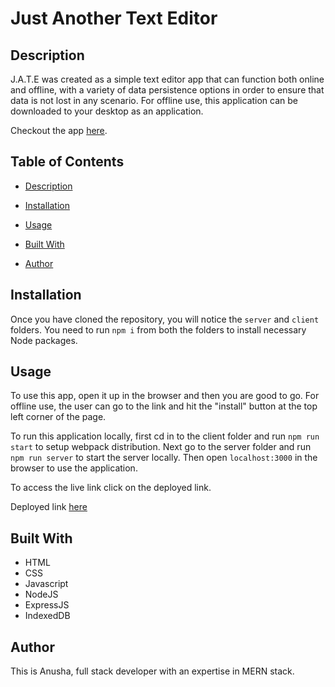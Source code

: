 # Just Another Text Editor

## Description

J.A.T.E was created as a simple text editor app that can function both online and offline, with a variety of data persistence options in order to ensure that data is not lost in any scenario. For offline use, this application can be downloaded to your desktop as an application.

Checkout the app [here](https://jate-anu.herokuapp.com/).

## Table of Contents

* [Description](#description)

* [Installation](#installation)

* [Usage](#usage)

* [Built With](#built-with)

* [Author](#author)




## Installation

Once you have cloned the repository, you will notice the `server` and `client` folders. You need to run `npm i` from both the folders to install necessary Node packages.

## Usage

To use this app, open it up in the browser  and then you are good to go. For offline use, the user can go to the link and hit the "install" button at the top left corner of the page.

To run this application locally, first cd in to the client folder and run `npm run start` to setup webpack distribution. Next go to the server folder and run `npm run server` to start the server locally. Then open `localhost:3000` in the browser to use the application.

To access the live link click on the deployed link.

Deployed link [here](https://jate-anu.herokuapp.com/) 



## Built With

- HTML
- CSS
- Javascript
- NodeJS
- ExpressJS
- IndexedDB

## Author

This is Anusha, full stack developer with an expertise in MERN stack.


